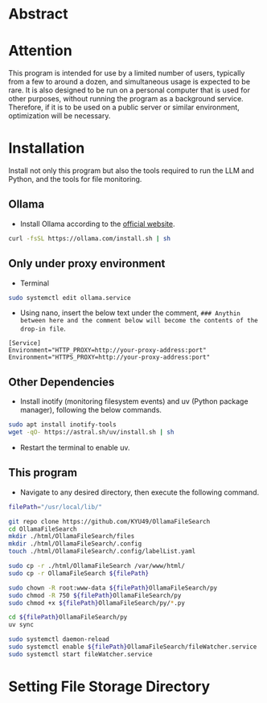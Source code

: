 # Abstract


# Attention
This program is intended for use by a limited number of users, typically from a few to around a dozen, and simultaneous usage is expected to be rare. It is also designed to be run on a personal computer that is used for other purposes, without running the program as a background service. Therefore, if it is to be used on a public server or similar environment, optimization will be necessary.

# Installation
Install not only this program but also the tools required to run the LLM and Python, and the tools for file monitoring.

## Ollama
* Install Ollama according to the [official website](https://ollama.com/download/linux).
```bash
curl -fsSL https://ollama.com/install.sh | sh
```

## Only under proxy environment
* Terminal
```bash
sudo systemctl edit ollama.service
```
* Using nano, insert the below text under the comment, `### Anythin between here and the comment below will become the contents of the drop-in file`.
```
[Service]
Environment="HTTP_PROXY=http://your-proxy-address:port"
Environment="HTTPS_PROXY=http://your-proxy-address:port"
```

## Other Dependencies
* Install inotify (monitoring filesystem events) and uv (Python package manager), following the below commands.
```bash
sudo apt install inotify-tools
wget -qO- https://astral.sh/uv/install.sh | sh
```
* Restart the terminal to enable uv.

## This program
* Navigate to any desired directory, then execute the following command. 
```bash
filePath="/usr/local/lib/"

git repo clone https://github.com/KYU49/OllamaFileSearch
cd OllamaFileSearch
mkdir ./html/OllamaFileSearch/files
mkdir ./html/OllamaFileSearch/.config
touch ./html/OllamaFileSearch/.config/labelList.yaml

sudo cp -r ./html/OllamaFileSearch /var/www/html/
sudo cp -r OllamaFileSearch ${filePath}

sudo chown -R root:www-data ${filePath}OllamaFileSearch/py
sudo chmod -R 750 ${filePath}OllamaFileSearch/py
sudo chmod +x ${filePath}OllamaFileSearch/py/*.py

cd ${filePath}OllamaFileSearch/py
uv sync

sudo systemctl daemon-reload
sudo systemctl enable ${filePath}OllamaFileSearch/fileWatcher.service
sudo systemctl start fileWatcher.service

```

# Setting File Storage Directory

